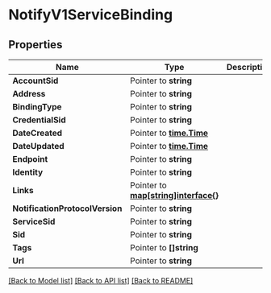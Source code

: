# NotifyV1ServiceBinding

## Properties

Name | Type | Description | Notes
------------ | ------------- | ------------- | -------------
**AccountSid** | Pointer to **string** |  | [optional] 
**Address** | Pointer to **string** |  | [optional] 
**BindingType** | Pointer to **string** |  | [optional] 
**CredentialSid** | Pointer to **string** |  | [optional] 
**DateCreated** | Pointer to [**time.Time**](time.Time.md) |  | [optional] 
**DateUpdated** | Pointer to [**time.Time**](time.Time.md) |  | [optional] 
**Endpoint** | Pointer to **string** |  | [optional] 
**Identity** | Pointer to **string** |  | [optional] 
**Links** | Pointer to [**map[string]interface{}**](.md) |  | [optional] 
**NotificationProtocolVersion** | Pointer to **string** |  | [optional] 
**ServiceSid** | Pointer to **string** |  | [optional] 
**Sid** | Pointer to **string** |  | [optional] 
**Tags** | Pointer to **[]string** |  | [optional] 
**Url** | Pointer to **string** |  | [optional] 

[[Back to Model list]](../README.md#documentation-for-models) [[Back to API list]](../README.md#documentation-for-api-endpoints) [[Back to README]](../README.md)



